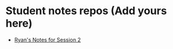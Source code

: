 # Student notes repos (Add yours here)
- [Ryan's Notes for Session 2](https://github.com/ryanohcodes/javabrains-bootcamp-notes/blob/main/NOTES.md)
